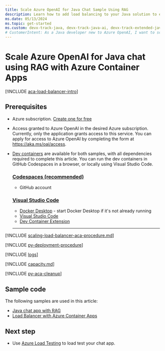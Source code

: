 ```yaml
---
title: Scale Azure OpenAI for Java Chat Sample Using RAG
description: Learn how to add load balancing to your Java solution to extend the chat app beyond the Azure OpenAI token and model quota limits. 
ms.date: 05/13/2024
ms.topic: get-started
ms.custom: devx-track-java, devx-track-java-ai, devx-track-extended-java, build-2024-intelligent-apps
# CustomerIntent: As a Java developer new to Azure OpenAI, I want to scale my OpenAI capacity to avoid rate limit errors.
---
```


# Scale Azure OpenAI for Java chat using RAG with Azure Container Apps

[!INCLUDE [aca-load-balancer-intro](../../ai/includes/scaling-load-balancer-introduction-azure-container-apps.md)]

## Prerequisites

* Azure subscription.  [Create one for free](https://azure.microsoft.com/free/ai-services?azure-portal=true)

* Access granted to Azure OpenAI in the desired Azure subscription. Currently, only the application grants access to this service. You can apply for access to Azure OpenAI by completing the form at https://aka.ms/oai/access.

* [Dev containers](https://containers.dev/) are available for both samples, with all dependencies required to complete this article. You can run the dev containers in GitHub Codespaces in a browser, or locally using Visual Studio Code.

    ### [Codespaces (recommended)](#tab/github-codespaces)
    
    * GitHub account
    
    ### [Visual Studio Code](#tab/visual-studio-code)
    * [Docker Desktop](https://www.docker.com/products/docker-desktop/) - start Docker Desktop if it's not already running
    * [Visual Studio Code](https://code.visualstudio.com/)
    * [Dev Container Extension](https://marketplace.visualstudio.com/items?itemName=ms-vscode-remote.remote-containers)
        
    ---

[!INCLUDE [scaling-load-balancer-aca-procedure.md](../../ai/includes/scaling-load-balancer-procedure-azure-container-apps.md)]

[!INCLUDE [py-deployment-procedure](../../ai/includes/redeploy-procedure-chat.md)]

[!INCLUDE [logs](../../ai/includes/scaling-load-balancer-logs-azure-container-apps.md)]

[!INCLUDE [capacity.md](../../ai/includes/scaling-load-balancer-capacity.md)]

[!INCLUDE [py-aca-cleanup](../../ai/includes/scaling-load-balancer-cleanup-azure-container-apps.md)]

## Sample code

The following samples are used in this article:

* [Java chat app with RAG](https://github.com/Azure-Samples/azure-search-openai-demo-java)
* [Load Balancer with Azure Container Apps](https://github.com/Azure-Samples/openai-aca-lb)

## Next step

* Use [Azure Load Testing](/azure/load-testing/) to load test your chat app.
